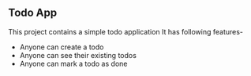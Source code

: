 ## Todo App

This project contains a simple todo application
It has following features-

- Anyone can create a todo
- Anyone can see their existing todos
- Anyone can mark a todo as done